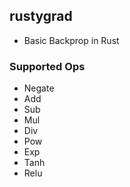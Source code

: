## rustygrad

- Basic Backprop in Rust

### Supported Ops
- Negate
- Add
- Sub
- Mul
- Div
- Pow
- Exp
- Tanh
- Relu
